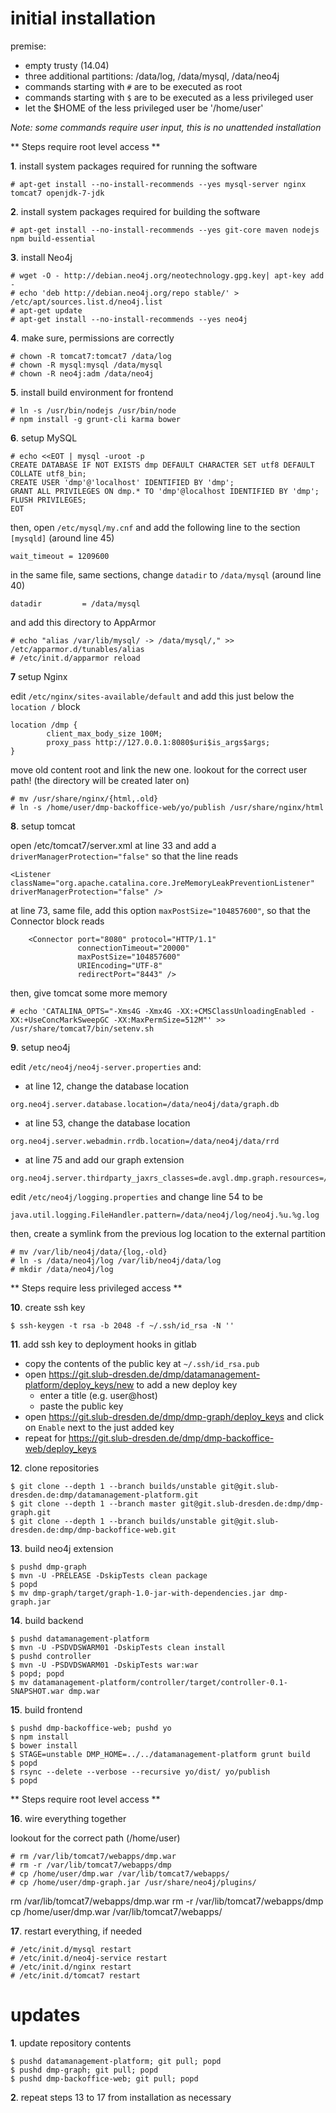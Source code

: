 # initial installation

premise:
- empty trusty (14.04)
- three additional partitions: /data/log, /data/mysql, /data/neo4j
- commands starting with `#` are to be executed as root
- commands starting with `$` are to be executed as a less privileged user
- let the $HOME of the less privileged user be '/home/user'

_Note: some commands require user input, this is no unattended installation_


** Steps require root level access **


**1**. install system packages required for running the software

```
# apt-get install --no-install-recommends --yes mysql-server nginx tomcat7 openjdk-7-jdk
```

**2**. install system packages required for building the software

```
# apt-get install --no-install-recommends --yes git-core maven nodejs npm build-essential
```

**3**. install Neo4j

```
# wget -O - http://debian.neo4j.org/neotechnology.gpg.key| apt-key add -
# echo 'deb http://debian.neo4j.org/repo stable/' > /etc/apt/sources.list.d/neo4j.list
# apt-get update
# apt-get install --no-install-recommends --yes neo4j
```

**4**. make sure, permissions are correctly

```
# chown -R tomcat7:tomcat7 /data/log
# chown -R mysql:mysql /data/mysql
# chown -R neo4j:adm /data/neo4j
```

**5**. install build environment for frontend

```
# ln -s /usr/bin/nodejs /usr/bin/node
# npm install -g grunt-cli karma bower
```

**6**. setup MySQL

```
# echo <<EOT | mysql -uroot -p
CREATE DATABASE IF NOT EXISTS dmp DEFAULT CHARACTER SET utf8 DEFAULT COLLATE utf8_bin;
CREATE USER 'dmp'@'localhost' IDENTIFIED BY 'dmp';
GRANT ALL PRIVILEGES ON dmp.* TO 'dmp'@localhost IDENTIFIED BY 'dmp';
FLUSH PRIVILEGES;
EOT
```

then, open `/etc/mysql/my.cnf` and add the following line to the section `[mysqld]` (around line 45)

```
wait_timeout = 1209600
```

in the same file, same sections, change `datadir` to `/data/mysql` (around line 40)

```
datadir         = /data/mysql
```

and add this directory to AppArmor

```
# echo "alias /var/lib/mysql/ -> /data/mysql/," >> /etc/apparmor.d/tunables/alias
# /etc/init.d/apparmor reload
```


**7**  setup Nginx

edit `/etc/nginx/sites-available/default` and add this just below the `location /` block

```
location /dmp {
        client_max_body_size 100M;
        proxy_pass http://127.0.0.1:8080$uri$is_args$args;
}
```

move old content root and link the new one. lookout for the correct user path! (the directory will be created later on)

```
# mv /usr/share/nginx/{html,.old}
# ln -s /home/user/dmp-backoffice-web/yo/publish /usr/share/nginx/html
```

**8**. setup tomcat

open /etc/tomcat7/server.xml at line 33 and add a `driverManagerProtection="false"` so that the line reads

```
<Listener className="org.apache.catalina.core.JreMemoryLeakPreventionListener" driverManagerProtection="false" />
```

at line 73, same file, add this option `maxPostSize="104857600"`, so that the Connector block reads

```
    <Connector port="8080" protocol="HTTP/1.1"
               connectionTimeout="20000"
               maxPostSize="104857600"
               URIEncoding="UTF-8"
               redirectPort="8443" />
```

then, give tomcat some more memory

```
# echo 'CATALINA_OPTS="-Xms4G -Xmx4G -XX:+CMSClassUnloadingEnabled -XX:+UseConcMarkSweepGC -XX:MaxPermSize=512M"' >> /usr/share/tomcat7/bin/setenv.sh
```

**9**. setup neo4j

edit `/etc/neo4j/neo4j-server.properties` and:

- at line 12, change the database location

```
org.neo4j.server.database.location=/data/neo4j/data/graph.db
```

- at line 53, change the database location

```
org.neo4j.server.webadmin.rrdb.location=/data/neo4j/data/rrd
```

- at line 75 and add our graph extension

```
org.neo4j.server.thirdparty_jaxrs_classes=de.avgl.dmp.graph.resources=/graph
```

edit `/etc/neo4j/logging.properties` and change line 54 to be

```
java.util.logging.FileHandler.pattern=/data/neo4j/log/neo4j.%u.%g.log
```

then, create a symlink from the previous log location to the external partition

```
# mv /var/lib/neo4j/data/{log,-old}
# ln -s /data/neo4j/log /var/lib/neo4j/data/log
# mkdir /data/neo4j/log
```

** Steps require less privileged access **


**10**. create ssh key

```
$ ssh-keygen -t rsa -b 2048 -f ~/.ssh/id_rsa -N ''
```

**11**. add ssh key to deployment hooks in gitlab

- copy the contents of the public key at `~/.ssh/id_rsa.pub`
- open https://git.slub-dresden.de/dmp/datamanagement-platform/deploy_keys/new to add a new deploy key
  - enter a title (e.g. user@host)
  - paste the public key
- open https://git.slub-dresden.de/dmp/dmp-graph/deploy_keys and click on `Enable` next to the just added key
- repeat for https://git.slub-dresden.de/dmp/dmp-backoffice-web/deploy_keys

**12**. clone repositories

```
$ git clone --depth 1 --branch builds/unstable git@git.slub-dresden.de:dmp/datamanagement-platform.git
$ git clone --depth 1 --branch master git@git.slub-dresden.de:dmp/dmp-graph.git
$ git clone --depth 1 --branch builds/unstable git@git.slub-dresden.de:dmp/dmp-backoffice-web.git
```

**13**. build neo4j extension

```
$ pushd dmp-graph
$ mvn -U -PRELEASE -DskipTests clean package
$ popd
$ mv dmp-graph/target/graph-1.0-jar-with-dependencies.jar dmp-graph.jar
```

**14**. build backend

```
$ pushd datamanagement-platform
$ mvn -U -PSDVDSWARM01 -DskipTests clean install
$ pushd controller
$ mvn -U -PSDVDSWARM01 -DskipTests war:war
$ popd; popd
$ mv datamanagement-platform/controller/target/controller-0.1-SNAPSHOT.war dmp.war
```

**15**. build frontend

```
$ pushd dmp-backoffice-web; pushd yo
$ npm install
$ bower install
$ STAGE=unstable DMP_HOME=../../datamanagement-platform grunt build
$ popd
$ rsync --delete --verbose --recursive yo/dist/ yo/publish
$ popd
```

** Steps require root level access **


**16**. wire everything together

lookout for the correct path (/home/user)

```
# rm /var/lib/tomcat7/webapps/dmp.war
# rm -r /var/lib/tomcat7/webapps/dmp
# cp /home/user/dmp.war /var/lib/tomcat7/webapps/
# cp /home/user/dmp-graph.jar /usr/share/neo4j/plugins/
```

rm /var/lib/tomcat7/webapps/dmp.war
rm -r /var/lib/tomcat7/webapps/dmp
cp /home/user/dmp.war /var/lib/tomcat7/webapps/


**17**. restart everything, if needed

```
# /etc/init.d/mysql restart
# /etc/init.d/neo4j-service restart
# /etc/init.d/nginx restart
# /etc/init.d/tomcat7 restart
```


# updates

**1**. update repository contents

```
$ pushd datamanagement-platform; git pull; popd
$ pushd dmp-graph; git pull; popd
$ pushd dmp-backoffice-web; git pull; popd
```

**2**. repeat steps 13 to 17 from installation as necessary
